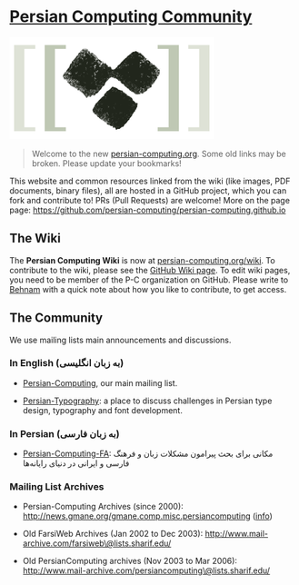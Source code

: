 # [Persian Computing Community](http://persian-computing.org/)

![[Persian Computing Logo](http://persian-computing.org/)](community/images/Persian-Computing-Logo.png)

> Welcome to the new [persian-computing.org](http://persian-computing.org/). Some old links may
> be broken. Please update your bookmarks!

This website and common resources linked from the wiki (like images, PDF documents, binary
files), all are hosted in a GitHub project, which you can fork and contribute to! PRs (Pull
Requests) are welcome! More on the page page:
<https://github.com/persian-computing/persian-computing.github.io>

## The Wiki

The **Persian Computing Wiki** is now at
[persian-computing.org/wiki](http://persian-computing.org/wiki/). To contribute to the wiki,
please see the [GitHub Wiki
page](https://github.com/persian-computing/persian-computing.github.io/wiki).  To edit wiki
pages, you need to be member of the P-C organization on GitHub. Please write to
[Behnam](https://github.com/behnam) with a quick note about how you like to contribute, to get
access.

## The Community

We use mailing lists main announcements and discussions.

### In English (به زبان انگلیسی)

-   [Persian-Computing](http://groups.google.com/group/persian-computing/), our
    main mailing list.

-   [Persian-Typography](http://groups.google.com/group/persian-typography/): a
    place to discuss challenges in Persian type design, typography and font
    development.

### In Persian (به زبان فارسی)

-   [Persian-Computing-FA](http://groups.google.com/group/persian-computing-fa/?hl=fa):
    مکانی برای بحث پیرامون مشکلات زبان و فرهنگ فارسی و ایرانی در دنیای رایانه‌ها

### Mailing List Archives

-   Persian-Computing Archives (since 2000):
    <http://news.gmane.org/gmane.comp.misc.persiancomputing>
    ([info](http://gmane.org/info.php?group=gmane.comp.misc.persiancomputing))

-   Old FarsiWeb Archives (Jan 2002 to Dec 2003):
    <http://www.mail-archive.com/farsiweb\@lists.sharif.edu/>

-   Old PersianComputing archives (Nov 2003 to Mar 2006):
    <http://www.mail-archive.com/persiancomputing\@lists.sharif.edu/>
